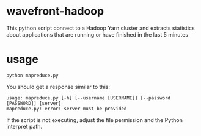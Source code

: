 # wavefront-hadoop

This python script connect to a Hadoop Yarn cluster and extracts statistics about applications that are running or have finished in the last 5 minutes

# usage
```
python mapreduce.py
```
You should get a response similar to this:
```
usage: mapreduce.py [-h] [--username [USERNAME]] [--password [PASSWORD]] [server]
mapreduce.py: error: server must be provided
```
If the script is not executing, adjust the file permission and the Python interpret path.
